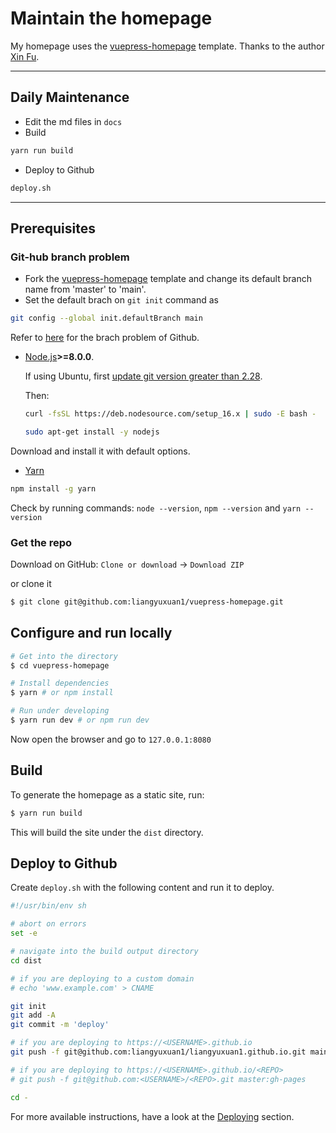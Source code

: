 # Maintain the homepage

My homepage uses the [vuepress-homepage](https://github.com/mtobeiyf/vuepress-homepage) template. Thanks to the author [Xin Fu](https://imfing.com/).

---

## Daily Maintenance

- Edit the md files in `docs`
- Build 

```bash  
yarn run build
```
- Deploy to Github

```bash
deploy.sh
```

----------
## Prerequisites

### Git-hub branch problem

- Fork the [vuepress-homepage](https://github.com/mtobeiyf/vuepress-homepage) template and change its default branch name from 'master' to 'main'.  
- Set the default brach on `git init` command as

```bash
git config --global init.defaultBranch main
```

Refer to [here](https://www.seancdavis.com/blog/git-set-default-branch/) for the brach problem of Github.

- [Node.js](https://nodejs.org)**>=8.0.0**.

    If using Ubuntu, first [update git version greater than 2.28](https://blog.csdn.net/qq_37925382/article/details/104676336). 

    Then:

    ```bash
    curl -fsSL https://deb.nodesource.com/setup_16.x | sudo -E bash -

    sudo apt-get install -y nodejs
    ```

Download and install it with default options.

- [Yarn](https://yarnpkg.com)

```bash
npm install -g yarn
```

Check by running commands: `node --version`, `npm --version` and `yarn --version`

### Get the repo

Download on GitHub: `Clone or download` -> `Download ZIP`

or clone it

```bash
$ git clone git@github.com:liangyuxuan1/vuepress-homepage.git
```
## Configure and run locally

```bash
# Get into the directory
$ cd vuepress-homepage 

# Install dependencies
$ yarn # or npm install

# Run under developing
$ yarn run dev # or npm run dev
```

Now open the browser and go to `127.0.0.1:8080`


## Build

To generate the homepage as a static site, run:

```bash
$ yarn run build
``` 

This will build the site under the `dist` directory.

## Deploy to Github

Create `deploy.sh` with the following content and run it to deploy.

```bash
#!/usr/bin/env sh

# abort on errors
set -e

# navigate into the build output directory
cd dist

# if you are deploying to a custom domain
# echo 'www.example.com' > CNAME

git init
git add -A
git commit -m 'deploy'

# if you are deploying to https://<USERNAME>.github.io
git push -f git@github.com:liangyuxuan1/liangyuxuan1.github.io.git main

# if you are deploying to https://<USERNAME>.github.io/<REPO>
# git push -f git@github.com:<USERNAME>/<REPO>.git master:gh-pages

cd -
```

For more available instructions, have a look at the [Deploying](https://vuepress.vuejs.org/guide/deploy.html#deploying) section.



